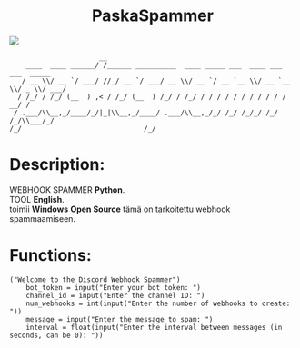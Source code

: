 <h1 align="center">PaskaSpammer</h1> 
<p align="center">

</p>
<img src="Img/![image](https://github.com/pissasetaaa/PaskaSpammer/assets/169842566/d6feebda-79fb-49ae-87f8-61ec61d6e562)" wdth="9999">
<p align="center">
  
```
                      __                                                       
    ____  ____ ______/ /______ __________  ____ _____ ___  ____ ___  ___  _____
   / __ \\/ __ `/ ___/ //_/ __ `/ ___/ __ \\/ __ `/ __ `__ \\/ __ `__ \\/ _ \\/ ___/
  / /_/ / /_/ (__  ) ,< / /_/ (__  ) /_/ / /_/ / / / / / / / / / / /  __/ /    
 / .___/\\__,_/____/_/|_|\\__,_/____/ .___/\\__,_/_/ /_/ /_/_/ /_/ /_/\\___/_/     
/_/                              /_/                      
```
<p>
</p>
<h1>Description:</h1>
<p>
  
WEBHOOK SPAMMER <strong>Python</strong>.<br>
TOOL <strong>English</strong>.<br>
toimii <strong>Windows</strong>
<strong>Open Source</strong> tämä on tarkoitettu webhook spammaamiseen.<br>


<h1>Functions:</h1>
<p align="center">
  
```
("Welcome to the Discord Webhook Spammer")
    bot_token = input("Enter your bot token: ")
    channel_id = input("Enter the channel ID: ")
    num_webhooks = int(input("Enter the number of webhooks to create: "))
    message = input("Enter the message to spam: ")
    interval = float(input("Enter the interval between messages (in seconds, can be 0): "))  
```
</p>


